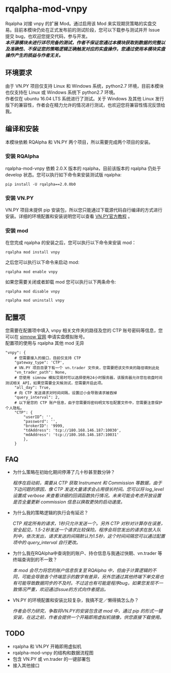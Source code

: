 # rqalpha-mod-vnpy
Rqalpha 对接 vnpy 的扩展 Mod。通过启用该 Mod 来实现期货策略的实盘交易。目前本模块仍处在正式发布前的测试阶段，您可以下载参与测试并开 Issue 提交 bug，也欢迎您提交代码，参与开发。  
***本开源模块未进行详尽完备的测试，作者不保证您通过本模块获取到数据的完整以及准确性、不保证您的策略逻辑正确触发对应的实盘操作，您通过使用本模块实盘操作产生的损益与作者无关。***
## 环境要求
由于 VN.PY 项目仅支持 Linux 和 Windows 系统，python2.7 环境，目前本模块也仅支持在 Linux 或 Windows 系统下 python2.7 环境。  
作者仅在 ubuntu 16.04 LTS 系统进行了测试。关于 Windows 及其他 Linux 发行版下的兼容性，作者会在精力允许的情况进行测试，也欢迎您将兼容性情况反馈给我。


## 编译和安装

本模块依赖 RQAlpha 和 VN.PY 两个项目，所以需要完成两个项目的安装。

### 安装 RQAlpha
 rqalpha-mod-vnpy 依赖 2.0.X 版本的 rqalpha，目前该版本的 rqalpha 仍处于 develop 状态。您可以执行如下命令来安装测试版 rqalpha:
 
 ```
 pip install -U rqalpha==2.0.0b0 
 ```

### 安装 VN.PY
 VN.PY 项目未提供 pip 安装包，所以您只能通过下载源代码自行编译的方式进行安装。详细的环境配置和安装说明您可以查看 [VN.PY官方教程](http://www.vnpy.org/pages/tutorial.html) 。
 
### 安装 mod
在您完成 rqalpha 的安装之后，您可以执行以下命令来安装 mod：

```
rqalpha mod install vnpy
```
之后您可以执行以下命令来启动 mod:

```
rqalpha mod enable vnpy
```
如果您需要关闭或者卸载 mod 您可以执行以下两条命令:

```
rqalpha mod disable vnpy

rqalpha mod uninstall vnpy
```

## 配置项
您需要在配置项中填入 vnpy 相关文件夹的路径及您的 CTP 账号密码等信息，您可以在 [simnow 官网](http://www.simnow.com.cn) 申请实盘模拟账号。  
配置项的使用与 rqalpha 其他 mod 无异

```
"vnpy": {
	# 您需要接入的接口，目前仅支持 CTP
	"gateway_type": 'CTP',
	# VN.PY 项目目录下有一个 vn.trader 文件夹，您需要把该文件夹的路径填到此处
	"vn_trader_path": None,
	# 您使用 simnow 模拟交易时可以选择使用24小时服务器，该服务器允许您在收盘时间测试相关 API，如果您需要全天候测试，您需要开启此项。
   	"all_day": True,
   	# 向 CTP 发送请求对时间间隔，设置过小会导致请求被吞掉
   	"query_interval": 2,
   	# 以下是您的 CTP 账户信息，由于您需要将密码明文写在配置文件中，您需要注意保护个人隐私。
   	"CTP": {
      	"userID”: '',
      	"password": '',
   		"brokerID": '9999,
      	"tdAddress": 'tcp://180.168.146.187:10030',
      	"mdAddress": 'tcp://180.168.146.187:10031'
      	},
   	}
```
## FAQ
* 为什么策略在初始化期间停滞了几十秒甚至数分钟？   

	*程序在启动前，需要从 CTP 获取 Instrument 和 Commission 等数据，由于下边问题的原因，像 CTP 发送大量请求会占用很长时间。您可以将 log_level 设置成 verbose 来查看详细的回调函数执行情况。未来可能会考虑开放设置是否全量更新 commission 信息以换取更快的启动速度。*
* 为什么我的策略逻辑的执行会有延迟？
    
    *CTP 规定所有的请求，1秒只允许发送一个。另外 CTP 对秒对计算存在误差，安全起见，1.5-2秒发送一个请求比较保险。程序会将您发出的请求在放入队列中，依次发出，请求发送的间隔默认为1.5秒，这个时间间隔您可以通过配置项中的 query_interval 自行更改。*
* 为什么我在RQAlpha中查询到的账户、持仓信息与我通过快期、vn.trader 等终端查询到的不一致？

	*本 mod 会尽力将您的账户信息恢复至 RQAlpha 中，但由于计算逻辑的不同，可能会导致各个终端显示的数字有差异，另外您通过其他终端下单交易也有可能导致数据同步的不及时。不过这也有可能是程序bug，如果您发现不一致情况严重，欢迎通过Issue的方式向作者提出。*

* VN.PY 的环境配置和安装比较复杂，我搞不定／懒得搞怎么办？

	*作者会尽力研究，争取将VN.PY的安装包含进 mod 中，通过 pip 的形式一键安装，在这之前，作者会提供一个开箱即用虚拟机镜像，供您直接下载使用。*
	
## TODO

* rqalpha 和 VN.PY 开箱即用虚拟机
* rqalpha-mod-vnpy 的结构和数据流程图
* 包含 VN.PY 或 vn.trader 的一键部署包
* 接入其他接口
